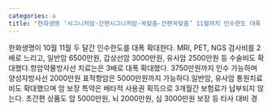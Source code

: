 ```yaml
---
categories: a
title: "한화생명 ‘시그니처암·간편시그니처암·꼭맞춤·간편꼭맞춤’ 11월까지 인수한도 대폭 확대"
---
```

한화생명이 10월 11월 두 달간 인수한도를 대폭 확대한다. MRI, PET, NGS 검사비를 2배로 느리고, 일반암 6500만원, 갑상선암 3000만원, 유사암 2500만원 등 수술비도 확대했다.항암약물방사선 치료는은 3배로 대폭 확대했다. 3750만원까지 인수 가능하며 양성자방사선 2000만원 표적항암은 5000만원까지 가능하다.일반암, 유사암 통원치료비도 확대했으며 암 보장 특약은 배타적 사용권 획득으로 3개월간 보험료가 납부되지 않는다. 초간편 상품도 암 5000만원, 뇌 2000만원, 심 3000만원 보장 등 타사 대비 경